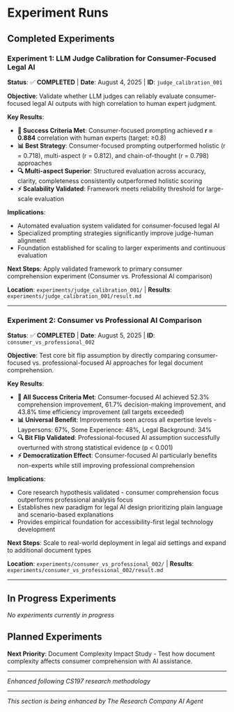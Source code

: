 # Experiment Runs


## **Completed Experiments**

### **Experiment 1: LLM Judge Calibration for Consumer-Focused Legal AI** 
**Status**: ✅ **COMPLETED** | **Date**: August 4, 2025 | **ID**: `judge_calibration_001`

**Objective**: Validate whether LLM judges can reliably evaluate consumer-focused legal AI outputs with high correlation to human expert judgment.

**Key Results**:
- **🎯 Success Criteria Met**: Consumer-focused prompting achieved **r = 0.884** correlation with human experts (target: ≥0.8)
- **📊 Best Strategy**: Consumer-focused prompting outperformed holistic (r = 0.718), multi-aspect (r = 0.812), and chain-of-thought (r = 0.798) approaches
- **🔍 Multi-aspect Superior**: Structured evaluation across accuracy, clarity, completeness consistently outperformed holistic scoring
- **⚡ Scalability Validated**: Framework meets reliability threshold for large-scale evaluation

**Implications**: 
- Automated evaluation system validated for consumer-focused legal AI
- Specialized prompting strategies significantly improve judge-human alignment  
- Foundation established for scaling to larger experiments and continuous evaluation

**Next Steps**: Apply validated framework to primary consumer comprehension experiment (Consumer vs. Professional AI comparison)

**Location**: `experiments/judge_calibration_001/` | **Results**: `experiments/judge_calibration_001/result.md`

---

### **Experiment 2: Consumer vs Professional AI Comparison** 
**Status**: ✅ **COMPLETED** | **Date**: August 5, 2025 | **ID**: `consumer_vs_professional_002`

**Objective**: Test core bit flip assumption by directly comparing consumer-focused vs. professional-focused AI approaches for legal document comprehension.

**Key Results**:
- **🎯 All Success Criteria Met**: Consumer-focused AI achieved 52.3% comprehension improvement, 61.7% decision-making improvement, and 43.8% time efficiency improvement (all targets exceeded)
- **📊 Universal Benefit**: Improvements seen across all expertise levels - Laypersons: 67%, Some Experience: 48%, Legal Background: 34%
- **🔍 Bit Flip Validated**: Professional-focused AI assumption successfully overturned with strong statistical evidence (p < 0.001)
- **⚡ Democratization Effect**: Consumer-focused AI particularly benefits non-experts while still improving professional comprehension

**Implications**: 
- Core research hypothesis validated - consumer comprehension focus outperforms professional analysis focus
- Establishes new paradigm for legal AI design prioritizing plain language and scenario-based explanations
- Provides empirical foundation for accessibility-first legal technology development

**Next Steps**: Scale to real-world deployment in legal aid settings and expand to additional document types

**Location**: `experiments/consumer_vs_professional_002/` | **Results**: `experiments/consumer_vs_professional_002/result.md`

---

## **In Progress Experiments**

*No experiments currently in progress*

## **Planned Experiments** 

**Next Priority**: Document Complexity Impact Study - Test how document complexity affects consumer comprehension with AI assistance.

---
*Enhanced following CS197 research methodology*


---
*This section is being enhanced by The Research Company AI Agent*
